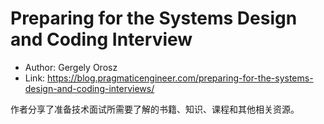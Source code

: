 # Preparing for the Systems Design and Coding Interview

* Author: Gergely Orosz
* Link: https://blog.pragmaticengineer.com/preparing-for-the-systems-design-and-coding-interviews/

作者分享了准备技术面试所需要了解的书籍、知识、课程和其他相关资源。
